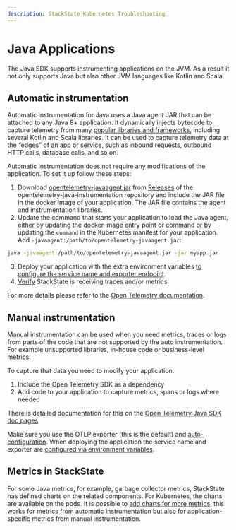 ```yaml
---
description: StackState Kubernetes Troubleshooting
---
```


# Java Applications

The Java SDK supports instrumenting applications on the JVM. As a result it not only supports Java but also other JVM languages like Kotlin and Scala.

## Automatic instrumentation

Automatic instrumentation for Java uses a Java agent JAR that can be attached to any Java 8+ application. It dynamically injects bytecode to capture telemetry from many [popular libraries and frameworks](https://github.com/open-telemetry/opentelemetry-java-instrumentation/blob/main/docs/supported-libraries.md), including several Kotlin and Scala libraries. It can be used to capture telemetry data at the “edges” of an app or service, such as inbound requests, outbound HTTP calls, database calls, and so on.

Automatic instrumentation does not require any modifications of the application. To set it up follow these steps:

1. Download [opentelemetry-javaagent.jar](https://github.com/open-telemetry/opentelemetry-java-instrumentation/releases/latest/download/opentelemetry-javaagent.jar) from [Releases](https://github.com/open-telemetry/opentelemetry-java-instrumentation/releases) of the opentelemetry-java-instrumentation repository and include the JAR file in the docker image of your application. The JAR file contains the agent and instrumentation libraries.
2. Update the command that starts your application to load the Java agent, either by updating the docker image entry point or command or by updating the `command` in the Kubernetes manifest for your application. Add `-javaagent:/path/to/opentelemetry-javaagent.jar`:
```bash
java -javaagent:/path/to/opentelemetry-javaagent.jar -jar myapp.jar
```
3. Deploy your application with the extra environment variables [to configure the service name and exporter endpoint](./sdk-exporter-config.md).
4. [Verify](./verify.md) StackState is receiving traces and/or metrics

For more details please refer to the [Open Telemetry documentation](https://opentelemetry.io/docs/languages/java/automatic/). 

## Manual instrumentation

Manual instrumentation can be used when you need metrics, traces or logs from parts of the code that are not supported by the auto instrumentation. For example unsupported libraries, in-house code or business-level metrics. 

To capture that data you need to modify your application. 
1. Include the Open Telemetry SDK as a dependency
2. Add code to your application to capture metrics, spans or logs where needed

There is detailed documentation for this on the [Open Telemetry Java SDK doc pages](https://opentelemetry.io/docs/languages/java/instrumentation/). 

Make sure you use the OTLP exporter (this is the default) and [auto-configuration](https://opentelemetry.io/docs/languages/java/instrumentation/#autoconfiguration). When deploying the application the service name and exporter are [configured via environment variables](./sdk-exporter-config.md).

## Metrics in StackState

For some Java metrics, for example, garbage collector metrics, StackState has defined charts on the related components. For Kubernetes, the charts are available on the pods. It is possible to [add charts for more metrics](/use/metrics/k8s-add-charts.md), this works for metrics from automatic instrumentation but also for application-specific metrics from manual instrumentation.